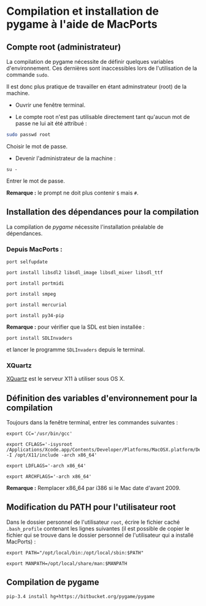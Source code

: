 # Compilation et installation de pygame à l'aide de MacPorts

## Compte root (administrateur)

La compilation de pygame nécessite de définir quelques variables d'environnement. Ces dernières sont inaccessibles lors de l'utilisation de la commande `sudo`.

Il est donc plus pratique de travailler en étant adminstrateur (root) de la machine.

* Ouvrir une fenêtre terminal.

* Le compte root n'est pas utilisable directement tant qu'aucun mot de passe ne lui ait été attribué :
```bash
sudo passwd root
```

Choisir le mot de passe.

* Devenir l'administrateur de la machine :
```
su -
```

Entrer le mot de passe.

**Remarque :** le prompt ne doit plus contenir `$` mais `#`.


## Installation des dépendances pour la compilation

La compilation de *pygame* nécessite l'installation préalable de dépendances. 

### Depuis MacPorts :

```
port selfupdate

port install libsdl2 libsdl_image libsdl_mixer libsdl_ttf

port install portmidi

port install smpeg

port install mercurial

port install py34-pip
```

**Remarque :** pour vérifier que la SDL est bien installée : 

```
port install SDLInvaders
```
	
et lancer le programme `SDLInvaders` depuis le terminal.


### XQuartz

[XQuartz](http://xquartz.macosforge.org/landing/) est le serveur X11 à utiliser sous OS X.


## Définition des variables d'environnement pour la compilation

Toujours dans la fenêtre terminal, entrer les commandes suivantes :

```
export CC='/usr/bin/gcc'

export CFLAGS='-isysroot /Applications/Xcode.app/Contents/Developer/Platforms/MacOSX.platform/Developer/SDKs/MacOSX10.10.sdk -I /opt/X11/include -arch x86_64'

export LDFLAGS='-arch x86_64'

export ARCHFLAGS='-arch x86_64'
```

**Remarque :** Remplacer x86_64 par i386 si le Mac date d'avant 2009.


## Modification du PATH pour l'utilisateur root

Dans le dossier personnel de l'utilisateur `root`, écrire le fichier caché `.bash_profile` contenant les lignes suivantes (il est possible de copier le fichier qui se trouve dans le dossier personnel de l'utilisateur qui a installé MacPorts) : 
```
export PATH="/opt/local/bin:/opt/local/sbin:$PATH"

export MANPATH=/opt/local/share/man:$MANPATH
```


## Compilation de pygame

```
pip-3.4 install hg+https://bitbucket.org/pygame/pygame
```
